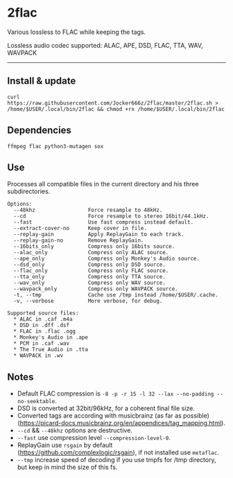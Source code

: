 # 2flac

Various lossless to FLAC while keeping the tags.

Lossless audio codec supported: ALAC, APE, DSD, FLAC, TTA, WAV, WAVPACK

--------------------------------------------------------------------------------------------------
## Install & update
`curl https://raw.githubusercontent.com/Jocker666z/2flac/master/2flac.sh > /home/$USER/.local/bin/2flac && chmod +rx /home/$USER/.local/bin/2flac`

## Dependencies
`ffmpeg flac python3-mutagen sox`

## Use
Processes all compatible files in the current directory and his three subdirectories.
```
Options:
  --48khz                 Force resample to 48kHz.
  --cd                    Force resample to stereo 16bit/44.1kHz.
  --fast                  Use fast compress instead default.
  --extract-cover-no      Keep cover in file.
  --replay-gain           Apply ReplayGain to each track.
  --replay-gain-no        Remove ReplayGain.
  --16bits_only           Compress only 16bits source.
  --alac_only             Compress only ALAC source.
  --ape_only              Compress only Monkey's Audio source.
  --dsd_only              Compress only DSD source.
  --flac_only             Compress only FLAC source.
  --tta_only              Compress only TTA source.
  --wav_only              Compress only WAV source.
  --wavpack_only          Compress only WAVPACK source.
  -t, --tmp               Cache use /tmp instead /home/$USER/.cache.
  -v, --verbose           More verbose, for debug.

Supported source files:
  * ALAC in .caf .m4a
  * DSD in .dff .dsf
  * FLAC in .flac .ogg
  * Monkey's Audio in .ape
  * PCM in .caf .wav
  * The True Audio in .tta
  * WAVPACK in .wv
```

## Notes
* Default FLAC compression is `-8 -p -r 15 -l 32 --lax --no-padding --no-seektable`.
* DSD is converted at 32bit/96kHz, for a coherent final file size.
* Converted tags are according with musicbrainz (as far as possible) (https://picard-docs.musicbrainz.org/en/appendices/tag_mapping.html).
* `--cd` && `--48khz` options are destructive.
* `--fast` use compression level `--compression-level-0`.
* ReplayGain use `rsgain` by default (https://github.com/complexlogic/rsgain), if not installed use `metaflac`.
* `--tmp` increase speed of decoding if you use tmpfs for /tmp directory, but keep in mind the size of this fs.
